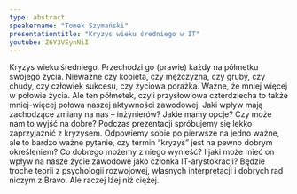```yaml
---
type: abstract
speakername: "Tomek Szymański"
presentationtitle: "Kryzys wieku średniego w IT"
youtube: Z6Y3VEynNiI
---
```

Kryzys wieku średniego. Przechodzi go (prawie) każdy na półmetku swojego życia.
Nieważne czy kobieta, czy mężczyzna, czy gruby, czy chudy, czy człowiek sukcesu,
czy życiowa porażka. Ważne, że mniej więcej w połowie życia. Ale ten półmetek,
czyli przysłowiowa czterdziecha to także mniej-więcej połowa naszej aktywności zawodowej. Jaki wpływ mają zachodzące zmiany na nas – inżynierów? Jakie mamy opcje? Czy może nam to wyjść na dobre? Podczas prezentacji spróbujemy się lekko zaprzyjaźnić z kryzysem. Odpowiemy sobie po pierwsze na jedno ważne, ale to bardzo ważne pytanie, czy termin “kryzys” jest na pewno dobrym określeniem? Co dobrego możemy z niego wynieść? I jaki może mieć on wpływ na nasze życie zawodowe jako członka IT-arystokracji? Będzie troche teorii z psychologii rozwojowej, własnych interpretacji i dobrych rad niczym z Bravo. Ale raczej lżej niż ciężej.
